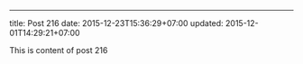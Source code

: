 ---
title: Post 216
date: 2015-12-23T15:36:29+07:00
updated: 2015-12-01T14:29:21+07:00

This is content of post 216